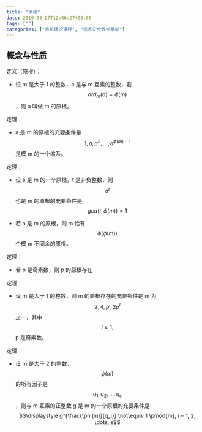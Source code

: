 ```yaml
---
title: "原根"
date: 2019-03-27T12:06:27+08:00
tags: [""]
categories: ["系统理论课程", "信息安全数学基础"]
---
```



## 概念与性质

定义（原根）：

- 设 m 是大于 1 的整数，a 是与 m 互素的整数，若 $$ord_m(a) = \phi(m)$$，则 a 叫做 m 的原根。

定理：

- a 是 m 的原根的充要条件是 $$1, a, a^2, ..., a^{\phi(m)-1}$$ 是模 m 的一个缩系。

定理：

- 设 a 是 m 的一个原根，t 是非负整数，则 $$a^t$$ 也是 m 的原根的充要条件是 $$gcd(t, \phi(m)) = 1$$

- 若 a 是 m 的原根，则 m 恰有 $$\phi(\phi(m))$$ 个模 m 不同余的原根。

定理：

- 若 p 是奇素数，则 p 的原根存在

定理：

- 设 m 是大于 1 的整数，则 m 的原根存在的充要条件是 m 为 $$2, 4, p^l, 2p^l$$ 之一，其中 $$l \ge 1,$$ p 是奇素数。

定理：

- 设 m 是大于 2 的整数，$$\phi(m)$$ 的所有因子是 $$q_1, q_2, \dots, q_s$$，则与 m 互素的正整数 g 是 m 的一个原根的充要条件是 $$\displaystyle g^{\frac{\phi(m)}{q_i}} \not\equiv 1 \pmod{m}, i = 1, 2, \dots, s$$


